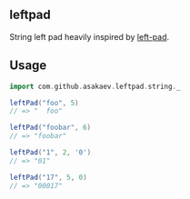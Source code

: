 ## leftpad

String left pad heavily inspired by [left-pad](https://github.com/left-pad/left-pad/).

## Usage

```scala
import com.github.asakaev.leftpad.string._

leftPad("foo", 5)
// => "  foo"

leftPad("foobar", 6)
// => "foobar"

leftPad("1", 2, '0')
// => "01"

leftPad("17", 5, 0)
// => "00017"
```
